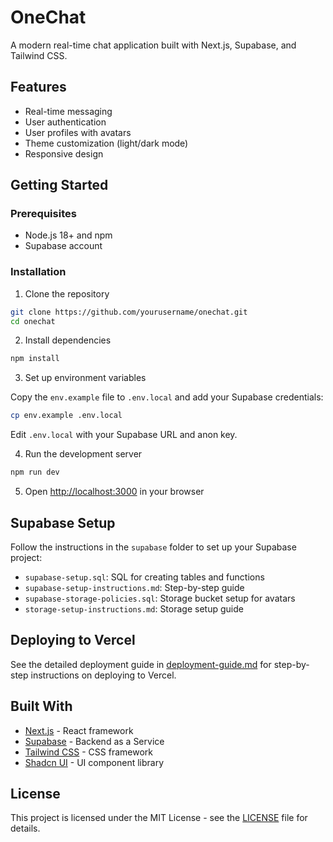 # OneChat

A modern real-time chat application built with Next.js, Supabase, and Tailwind CSS.

## Features

- Real-time messaging
- User authentication
- User profiles with avatars
- Theme customization (light/dark mode)
- Responsive design

## Getting Started

### Prerequisites

- Node.js 18+ and npm
- Supabase account

### Installation

1. Clone the repository

```bash
git clone https://github.com/yourusername/onechat.git
cd onechat
```

2. Install dependencies

```bash
npm install
```

3. Set up environment variables

Copy the `env.example` file to `.env.local` and add your Supabase credentials:

```bash
cp env.example .env.local
```

Edit `.env.local` with your Supabase URL and anon key.

4. Run the development server

```bash
npm run dev
```

5. Open [http://localhost:3000](http://localhost:3000) in your browser

## Supabase Setup

Follow the instructions in the `supabase` folder to set up your Supabase project:

- `supabase-setup.sql`: SQL for creating tables and functions
- `supabase-setup-instructions.md`: Step-by-step guide
- `supabase-storage-policies.sql`: Storage bucket setup for avatars
- `storage-setup-instructions.md`: Storage setup guide

## Deploying to Vercel

See the detailed deployment guide in [deployment-guide.md](deployment-guide.md) for step-by-step instructions on deploying to Vercel.

## Built With

- [Next.js](https://nextjs.org/) - React framework
- [Supabase](https://supabase.com/) - Backend as a Service
- [Tailwind CSS](https://tailwindcss.com/) - CSS framework
- [Shadcn UI](https://ui.shadcn.com/) - UI component library

## License

This project is licensed under the MIT License - see the [LICENSE](LICENSE) file for details.
